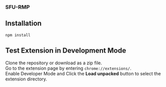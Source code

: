### SFU-RMP ###  

## Installation  
`npm install`

## Test Extension in Development Mode    
Clone the repository or download as a zip file.  
Go to the extension page by entering `chrome://extensions/`.  
Enable Developer Mode and Click the **Load unpacked** button to select the extension directory.  

